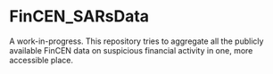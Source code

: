 # FinCEN_SARsData
A work-in-progress. This repository tries to aggregate all the publicly available FinCEN data on suspicious financial activity in one, more accessible place.
